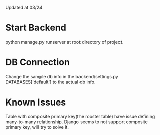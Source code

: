 Updated at 03/24
# Start Backend
python manage.py runserver at root directory of project.
# DB Connection
Change the sample db info in the backend/settings.py DATABASES['default'] to the actual db info.

# Known Issues
Table with composite primary key(the rooster table) have issue defining many-to-many relationship. Django seems to not support composite primary key, will try to solve it.
